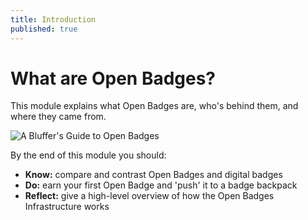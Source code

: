 ```yaml
---
title: Introduction
published: true
---
```


# What are Open Badges?

This module explains what Open Badges are, who's behind them, and where they came from. 

<img src="{{ site.baseurl }}/img/visual-thinkery/bluffers-guide.png" alt="A Bluffer's Guide to Open Badges">

By the end of this module you should:

* **Know:** compare and contrast Open Badges and digital badges
* **Do:** earn your first Open Badge and 'push' it to a badge backpack
* **Reflect:** give a high-level overview of how the Open Badges Infrastructure works